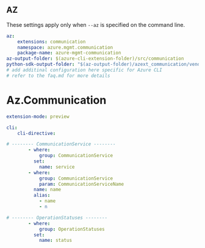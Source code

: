 ## AZ

These settings apply only when `--az` is specified on the command line.

``` yaml $(az) && $(target-mode) != 'core'
az:
    extensions: communication
    namespace: azure.mgmt.communication
    package-name: azure-mgmt-communication
az-output-folder: $(azure-cli-extension-folder)/src/communication
python-sdk-output-folder: "$(az-output-folder)/azext_communication/vendored_sdks/communication"
# add additinal configuration here specific for Azure CLI
# refer to the faq.md for more details
```

# Az.Communication

``` yaml
extension-mode: preview

cli:
    cli-directive:

# -------- CommunicationService --------
        - where:
            group: CommunicationService
          set:
            name: service
        - where:
            group: CommunicationService
            param: CommunicationServiceName
          name: name
          alias:
            - name
            - n

# -------- OperationStatuses --------
        - where:
            group: OperationStatuses
          set:
            name: status
```
